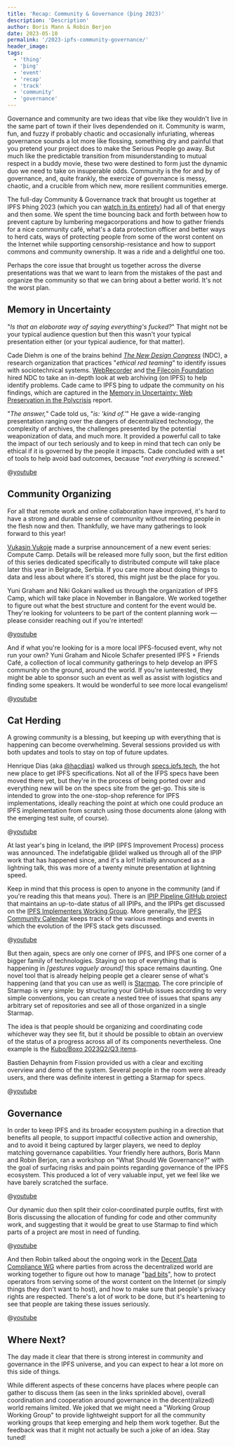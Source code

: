 ```yaml
---
title: 'Recap: Community & Governance (þing 2023)'
description: 'Description'
author: Boris Mann & Robin Berjon
date: 2023-05-10
permalink: '/2023-ipfs-community-governance/'
header_image:
tags:
  - 'thing'
  - 'þing'
  - 'event'
  - 'recap'
  - 'track'
  - 'community'
  - 'governance'
---
```


Governance and community are two ideas that vibe like they wouldn't live in the same part of
town if their lives dependended on it. Community is warm, fun, and fuzzy if probably chaotic 
and occasionally infuriating, whereas governance sounds a lot more like flossing, something 
dry and painful that you pretend your project does to make the Serious People go away. But
much like the predictable transition from misunderstanding to mutual respect in a buddy
movie, these two were destined to form just the dynamic duo we need to take on insuperable 
odds. Community is the for and by of governance, and, quite frankly, the exercize of 
governance is messy, chaotic, and a crucible from which new, more resilient communities 
emerge.

The full-day Community & Governance track that brought us together at IPFS Þhing 2023 
(which you can [watch in its entirety](https://www.youtube.com/playlist?list=PLuhRWgmPaHtTIFbOVO5YfXkoFg6wIGbBN)) had all of that energy and then some.
We spent the time bouncing back and forth between how to prevent capture by lumbering 
megacorporations and how to gather friends for a nice community café, what's a data
protection officer and better ways to herd cats, ways of protecting people from some of the
worst content on the Internet while supporting censorship-resistance and how to support
commons and community ownership. It was a ride and a delightful one too.

Perhaps the core issue that brought us together across the diverse presentations was that 
we want to learn from the mistakes of the past and organize the community so that we can 
bring about a better world. It's not the worst plan.

## Memory in Uncertainty

"*Is that an elaborate way of saying everything's fucked?*" That might not be your
typical audience question but then this wasn't your typical presentation either (or
your typical audience, for that matter).

Cade Diehm is one of the brains behind [*The New Design Congress*](https://newdesigncongress.org/) (NDC),
a research organization that practices "*ethical red teaming*" to identify issues with
sociotechnical systems. [WebRecorder](https://webrecorder.net/) and [the Filecoin Foundation](https://fil.org/) hired NDC to take an
in-depth look at web archiving (on IPFS) to help identify problems. Cade came to IPFS
þing to udpate the community on his findings, which are captured in the
[Memory in Uncertainty: Web Preservation in the Polycrisis](https://members.newdesigncongress.org/memory-in-uncertainty-web-preservation-in-the-polycrisis/) report.

"*The answer,*" Cade told us, "*is: 'kind of.'*" He gave a wide-ranging presentation
ranging over the dangers of decentralized technology, the complexity of archives,
the challenges presented by the potential weaponization of data, and much more.
It provided a powerful call to take the impact of our tech seriously and to keep in mind that
tech can only be ethical if it is governed by the people it impacts. Cade concluded
with a set of tools to help avoid bad outcomes, because "*not everything is screwed.*"

@[youtube](TdiQGXSZmCk)

## Community Organizing

For all that remote work and online collaboration have improved, it's hard to have a
strong and durable sense of community without meeting people in the flesh now and then.
Thankfully, we have many gatherings to look forward to this year!

[Vukasin Vukoje](https://twitter.com/wukoje) made a surprise
announcement of a new event series: Compute Camp. Details will be released more fully
soon, but the first edition of this series dedicated specifically to distributed
compute will take place later this year in Belgrade, Serbia. If you care more about 
doing things to data and less about where it's stored, this might just be the place for
you.

Yuni Graham and Niki Gokani walked us through the organization of IPFS Camp, which 
will take place in November in Bangalore. We worked together to figure out what the
best structure and content for the event would be. They're looking for volunteers
to be part of the content planning work — please consider reaching out if you're
interted!

@[youtube](U5u54jwOg6k)

And if what you're looking for is a more local IPFS-focused event, why not run your
own? Yuni Graham and Nicole Schafer presented IPFS + Friends Café, a collection of local
community gatherings to help develop an IPFS community on the ground, around the
world. If you're iunterested, they might be able to sponsor such an event as well as
assist with logistics and finding some speakers. It would be wonderful to see more
local evangelism!

@[youtube](FII_9VTgDy8)

## Cat Herding

A growing community is a blessing, but keeping up with everything that is happening
can become overwhelming. Several sessions provided us with both updates and tools to
stay on top of future updates.

Henrique Dias (aka [@hacdias](https://twitter.com/hacdias)) walked us through [specs.ipfs.tech](https://specs.ipfs.tech/),
the hot new place to get IPFS specifications. Not all of the IFPS specs have been moved 
there yet, but they're in the process of being ported over and everything new will be
on the specs site from the get-go. This site is intended to grow into the one-stop-shop
reference for IPFS implementations, ideally reaching the point at which one could produce
an IPFS implementation from scratch using those documents alone (along with the emerging
test suite, of course).

@[youtube](vQVnjEIPuCE)

At last year's þing in Iceland, the IPIP (IPFS Improvement Process) process was announced.
The indefatigable @lidel walked us through all of the IPIP work that has happened since,
and it's a lot! Initially announced as a lightning talk, this was more of a twenty minute
presentation at lightning speed.

Keep in mind that this process is open to anyone in the community (and if you're reading
this that means *you*). There is an 
[IPIP Pipeline GitHub project](https://github.com/orgs/ipfs/projects/19) that maintains an
up-to-date status of all IPIPs, and the IPIPs get discussed on the 
[IPFS Implementers Working Group](https://lu.ma/ipfs-implementers). More generally,
the [IPFS Community Calendar](https://lu.ma/ipfs) keeps track of the various meetings and
events in which the evolution of the IPFS stack gets discussed.

@[youtube](WcHlV6sQuDI)

But then again, specs are only one corner of IPFS, and IPFS one corner of a bigger family
of technologies. Staying on top of everything that is happening in *\[gestures vaguely around]* 
this space remains daunting. One novel tool that is already helping people get a clearer
sense of what's happening (and that you can use as well) is [Starmap](https://starmap.site/).
The core principle of Starmap is very simple: by structuring your GitHub issues according to
very simple conventions, you can create a nested tree of issues that spans any arbitrary set
of repositories and see all of those organized in a single Starmap.

The idea is that people should be organizing and coordinating code whichever way they see
fit, but it should be possible to obtain an overview of the status of a progress across all
of its components nevertheless. One example is the 
[Kubo/Boxo 2023Q2/Q3 items](https://starmap.site/roadmap/github.com/ipfs/kubo/issues/9817#list).

Bastien Dehaynin from Fission provided us with a clear and exciting overview and demo of the 
system. Several people in the room were already users, and there was definite interest in 
getting a Starmap for specs.

@[youtube](_HoLDQreF28)

## Governance

In order to keep IPFS and its broader ecosystem pushing in a direction that benefits 
all people, to support impactful collective action and ownership, and to avoid it 
being captured by larger players, we need to deploy matching governance capabilities. 
Your friendly here authors, Boris Mann and Robin Berjon, ran a workshop on "What 
Should We Governance?" with the goal of surfacing risks and pain points regarding 
governance of the IPFS ecosystem. This produced a lot of very valuable input, yet
we feel like we have barely scratched the surface.

@[youtube](svqlHO3K_RQ)

Our dynamic duo then split their color-coordinated purple outfits, first with Boris
discussing the allocation of funding for code and other community work, and
suggesting that it would be great to use Starmap to find which parts of a project
are most in need of funding.

@[youtube](PysiACKo1dI)

And then Robin talked about the ongoing work in the 
[Decent Data Compliance WG](https://github.com/DDC-WG) where parties from across the
decentralized world are working together to figure out how to manage 
"[bad bits](https://badbits.dwebops.pub/)", how to protect operators from serving some
of the worst content on the Internet (or simply things they don't want to host), and how
to make sure that people's privacy rights are respected. There's a lot of work to be
done, but it's heartening to see that people are taking these issues seriously.

@[youtube](bIlji91KEFQ)

## Where Next?

The day made it clear that there is strong interest in community and governance
in the IPFS universe, and you can expect to hear a lot more on this side of things.

While different aspects of these concerns have places where people can gather to 
discuss them (as seen in the links sprinkled above), overall coordination and 
cooperation around governance in the decent(ralized) world remains limited.
We joked that we might need a "Working Group Working Group" to provide lightweight
support for all the community working groups that keep emerging and help them work
together. But the feedback was that it might not actually be such a joke of an idea.
Stay tuned!
